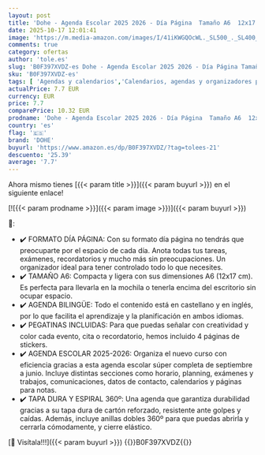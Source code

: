 ```yaml
---
layout: post
title: 'Dohe - Agenda Escolar 2025 2026 - Día Página  Tamaño A6  12x17 cm   Español e Inglés  Cierre de Espiral Doble y Goma  Tapa Dura  4 Páginas de Pegatinas - Yale University Dog'
date: 2025-10-17 12:01:41
image: 'https://m.media-amazon.com/images/I/41iKWGQOcWL._SL500_._SL400_.jpg'
comments: true
category: ofertas
author: 'tole.es'
slug: 'B0F397XVDZ-es Dohe - Agenda Escolar 2025 2026 - Día Página Tamaño A6...'
sku: 'B0F397XVDZ-es'
tags: [ 'Agendas y calendarios','Calendarios, agendas y organizadores personales','Oficina y papelería','dohe','escolar','🇪🇸', ]
actualPrice: 7.7 EUR
currency: EUR
price: 7.7
comparePrice: 10.32 EUR
prodname: 'Dohe - Agenda Escolar 2025 2026 - Día Página  Tamaño A6  12x17 cm   Español e Inglés  Cierre de Espiral Doble y Goma  Tapa Dura  4 Páginas de Pegatinas - Yale University Dog'
country: 'es'
flag: '🇪🇸'
brand: 'DOHE'
buyurl: 'https://www.amazon.es/dp/B0F397XVDZ/?tag=tolees-21'
descuento: '25.39'
average: '7.7'
---
```


Ahora mismo tienes [{{< param title >}}]({{< param buyurl >}}) en el siguiente enlace!

[![{{< param prodname >}}]({{< param image >}})]({{< param buyurl >}})

🔎:

- ✔️ FORMATO DÍA PÁGINA: Con su formato día página no tendrás que preocuparte por el espacio de cada día. Anota todas tus tareas, exámenes, recordatorios y mucho más sin preocupaciones. Un organizador ideal para tener controlado todo lo que necesites.
- ✔️ TAMAÑO A6: Compacta y ligera con sus dimensiones A6 (12x17 cm). Es perfecta para llevarla en la mochila o tenerla encima del escritorio sin ocupar espacio.
- ✔️ AGENDA BILINGÜE: Todo el contenido está en castellano y en inglés, por lo que facilita el aprendizaje y la planificación en ambos idiomas.
- ✔️ PEGATINAS INCLUIDAS: Para que puedas señalar con creatividad y color cada evento, cita o recordatorio, hemos incluido 4 páginas de stickers.
- ✔️ AGENDA ESCOLAR 2025-2026: Organiza el nuevo curso con eficiencia gracias a esta agenda escolar súper completa de septiembre a junio. Incluye distintas secciones como horario, planning, exámenes y trabajos, comunicaciones, datos de contacto, calendarios y páginas para notas.
- ✔️ TAPA DURA Y ESPIRAL 360º: Una agenda que garantiza durabilidad gracias a su tapa dura de cartón reforzado, resistente ante golpes y caídas. Además, incluye anillas dobles 360º para que puedas abrirla y cerrarla cómodamente, y cierre elástico.

[🛒 Visítala!!!]({{< param buyurl >}})
{{<world>}}B0F397XVDZ{{</world>}}

